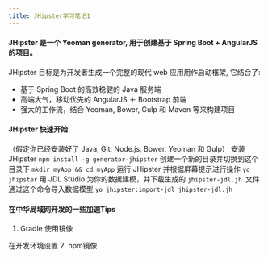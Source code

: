```yaml
---
title: JHipster学习笔记1
---
```


#### JHipster 是一个 Yeoman generator, 用于创建基于 Spring Boot + AngularJS 的项目。 
JHipster 目标是为开发者生成一个完整的现代 web 应用用作启动框架, 它结合了:
- 基于 Spring Boot 的高效稳健的 Java 服务端
- 高端大气，移动优先的 AngularJS ＋ Bootstrap 前端
- 强大的工作流，结合 Yeoman, Bower, Gulp 和 Maven 等来构建项目

#### JHipster 快速开始
（假定你已经安装好了 Java, Git, Node.js, Bower, Yeoman 和 Gulp）
安装 JHipster `npm install -g generator-jhipster`
创建一个新的目录并切换到这个目录下 `mkdir myApp && cd myApp`
运行 JHipster 并根据屏幕提示进行操作 `yo jhipster`
用 JDL Studio 为你的数据建模，并下载生成的 `jhipster-jdl.jh `文件
通过这个命令导入数据模型 `yo jhipster:import-jdl jhipster-jdl.jh`

#### 在中华局域网开发的一些加速Tips
1. Gradle
使用镜像

在开发环境设置
2. npm镜像



